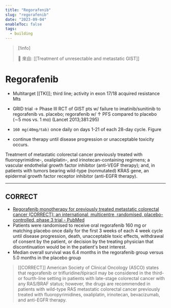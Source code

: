 ```yaml
---
title: "Regorafenib"
slug: "regorafenib"
date: "2023-09-04"
enableToc: false
tags:
  - building
---
```


> [!info]
>
> 🌱 來自: [[Treatment of unresectable and metastatic GIST]]

# Regorafenib

- Multitarget [[TKI]]; third line; activity in exon 17/18 acquired resistance Mts
- GRID trial → Phase III RCT of GIST pts w/ failure to imatinib/sunitinib to regorafenib vs. placebo; regorafenib w/ ↑ PFS compared to placebo (∼5 mos vs. 1 mo) (Lancet 2013;381:295)

- `160 mg(40mg/tab)` once daily on days 1-21 of each 28-day cycle.
Figure
- continue therapy until disease progression or unacceptable toxicity occurs.

Treatment of metastatic colorectal cancer previously treated with fluoropyrimidine-, oxaliplatin-, and irinotecan-containing regimens; a vascular endothelial growth factor inhibitor (anti-VEGF therapy); and, in patients with tumors bearing wild-type (nonmutated) KRAS gene, an epidermal growth factor receptor inhibitor (anti-EGFR therapy).

---
## CORRECT
- [Regorafenib monotherapy for previously treated metastatic colorectal cancer (CORRECT): an international, multicentre, randomised, placebo-controlled, phase 3 trial - PubMed](https://pubmed-ncbi-nlm-nih-gov.autorpa.kfsyscc.org/23177514/)
- Patients were randomised to receive oral regorafenib 160 mg or matching placebo once daily for the first 3 weeks of each 4 week cycle until disease progression, death, unacceptable toxic effects, withdrawal of consent by the patient, or decision by the treating physician that discontinuation would be in the patient's best interest.
- Median overall survival was 6.4 months in the regorafenib group versus 5.0 months in the placebo group
> [[CORRECT]]
American Society of Clinical Oncology (ASCO) states that regorafenib or trifluridine/tipiracil may be considered in the third- or fourth-line setting in patients with late-stage colorectal cancer with any RAS/BRAF status; however, the drugs are recommended in patients with wild-type RAS metastatic colorectal cancer previously treated with fluoropyrimidines, oxaliplatin, irinotecan, bevacizumab, and anti-EGFR therapy.
